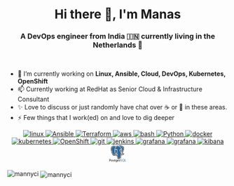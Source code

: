 <h1 align="center">Hi there 👋, I'm Manas</h1>
<h3 align="center">A DevOps engineer from India 🇮🇳 currently living in the Netherlands 🌷</h3>

<!-- <p align="left"> <img src="https://komarev.com/ghpvc/?username=mannyci&label=Profile%20views&color=0e75b6&style=flat" alt="mannyci" /> </p> -->

<br>

- 🔭 I’m currently working on **Linux, Ansible, Cloud, DevOps, Kubernetes, OpenShift**
- 📫 Currently working at RedHat as Senior Cloud & Infrastructure Consultant
- ✨ Love to discuss or just randomly have chat over ☕️ or 🍻 in these areas.
-  ⚡ Few things that I work(ed) on and love to dig deeper

<p align="center">
  <a href="https://www.linux.org/" target="_blank"> 
    <img src="https://upload.wikimedia.org/wikipedia/commons/a/ab/Linux_Logo_in_Linux_Libertine_Font.svg" alt="linux" width="40" height="40"/> 
  </a> 
  <a href="https://docs.ansible.com/" target="_blank"> 
    <img src="https://upload.wikimedia.org/wikipedia/commons/2/24/Ansible_logo.svg" alt="Ansible" width="40" height="40"/> 
  </a>
  <a href="https://www.terraform.io/" target="_blank"> 
    <img src="https://upload.wikimedia.org/wikipedia/commons/0/04/Terraform_Logo.svg" alt="Terraform" width="40" height="40"/> 
  </a>
  <a href="https://aws.amazon.com" target="_blank">
    <img src="https://upload.wikimedia.org/wikipedia/commons/9/93/Amazon_Web_Services_Logo.svg" alt="aws" width="40" height="40"/>
  </a>
  <a href="https://www.gnu.org/software/bash/" target="_blank">
    <img src="https://upload.wikimedia.org/wikipedia/commons/8/82/Gnu-bash-logo.svg" alt="bash" width="40" height="40"/>
  </a>
  <a href="https://python.org" target="_blank">
    <img src="https://upload.wikimedia.org/wikipedia/commons/c/c3/Python-logo-notext.svg" alt="Python" width="40" height="40"/>
  </a>
  <a href="https://www.docker.com/" target="_blank">
    <img src="https://upload.wikimedia.org/wikipedia/commons/4/4e/Docker_%28container_engine%29_logo.svg" alt="docker" width="40" height="40"/>
  </a>
  <a href="https://kubernetes.io" target="_blank">
    <img src="https://www.vectorlogo.zone/logos/kubernetes/kubernetes-icon.svg" alt="kubernetes" width="40" height="40"/>
  </a>
  <a href="https://openshift.com" target="_blank">
    <img src="https://upload.wikimedia.org/wikipedia/commons/3/3a/OpenShift-LogoType.svg" alt="OpenShift" width="40" height="40"/>
  </a>
  <a href="https://git-scm.com/" target="_blank">
    <img src="https://www.vectorlogo.zone/logos/git-scm/git-scm-icon.svg" alt="git" width="40" height="40"/>
  </a>
  <a href="https://www.jenkins.io" target="_blank">
    <img src="https://upload.wikimedia.org/wikipedia/commons/e/e9/Jenkins_logo.svg" alt="jenkins" width="40" height="40"/>
  </a>
  <a href="https://prometheus.io" target="_blank">
    <img src="https://upload.wikimedia.org/wikipedia/commons/3/38/Prometheus_software_logo.svg" alt="grafana" width="40" height="40"/>
  </a>
  <a href="https://grafana.com" target="_blank">
    <img src="https://www.vectorlogo.zone/logos/grafana/grafana-icon.svg" alt="grafana" width="40" height="40"/>
  </a>
  <a href="https://www.elastic.co/kibana" target="_blank">
    <img src="https://www.vectorlogo.zone/logos/elasticco_kibana/elasticco_kibana-icon.svg" alt="kibana" width="40" height="40"/>
  </a>
  <a href="https://www.postgresql.org" target="_blank">
    <img src="https://raw.githubusercontent.com/devicons/devicon/master/icons/postgresql/postgresql-original-wordmark.svg" alt="postgresql" width="40" height="40"/>
  </a>
</p>

<p><img align="left" src="https://github-readme-stats.vercel.app/api?username=mannyci&show_icons=true&theme=dark&count_private=true" alt="mannyci" /></p>

<p>&nbsp;<img align="center" src="https://github-readme-stats.vercel.app/api/top-langs/?username=mannyci" alt="mannyci" /></p>
